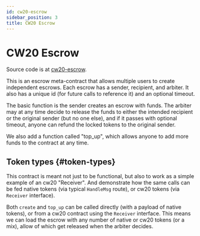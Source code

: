 ```yaml
---
id: cw20-escrow
sidebar_position: 3
title: CW20 Escrow
---
```


# CW20 Escrow

Source code is at [cw20-escrow](https://github.com/CosmWasm/cw-tokens/tree/main/contracts/cw20-escrow).


This is an escrow meta-contract that allows multiple users to create independent escrows. Each escrow has a sender,
recipient, and arbiter. It also has a unique id (for future calls to reference it)
and an optional timeout.

The basic function is the sender creates an escrow with funds. The arbiter may at any time decide to release the funds
to either the intended recipient or the original sender (but no one else), and if it passes with optional timeout,
anyone can refund the locked tokens to the original sender.

We also add a function called "top_up", which allows anyone to add more funds to the contract at any time.

## Token types {#token-types}

This contract is meant not just to be functional, but also to work as a simple example of an cw20 "Receiver". And
demonstrate how the same calls can be fed native tokens (via typical `HandleMsg` route), or cw20 tokens (via `Receiver`
interface).

Both `create` and `top_up` can be called directly (with a payload of native tokens), or from a cw20 contract using
the `Receiver` interface. This means we can load the escrow with any number of native or cw20 tokens (or a mix), allow of which get released when the arbiter decides.
